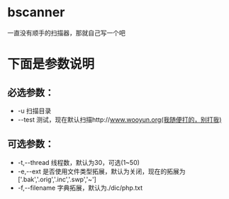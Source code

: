 # bscanner
一直没有顺手的扫描器，那就自己写一个吧


# 下面是参数说明

## 必选参数：

- -u 扫描目录
- --test 测试，现在默认扫描http://www.wooyun.org(我随便打的，别打我)

## 可选参数：

- -t,--thread   线程数，默认为30，可选(1~50)
- -e,--ext  是否使用文件类型拓展，默认为关闭，现在的拓展为['.bak','.orig','.inc','.swp','~']
- -f,--filename  字典拓展，默认为./dic/php.txt


